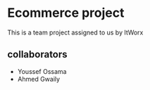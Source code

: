 # Ecommerce project

This is a team project assigned to us by ItWorx

## collaborators

- Youssef Ossama
- Ahmed Gwaily